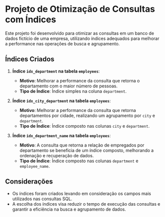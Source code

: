# Projeto de Otimização de Consultas com Índices

Este projeto foi desenvolvido para otimizar as consultas em um banco de dados fictício de uma empresa, utilizando índices adequados para melhorar a performance nas operações de busca e agrupamento.

## Índices Criados

1. **Índice `idx_department` na tabela `employees`**:
   - **Motivo**: Melhorar a performance da consulta que retorna o departamento com o maior número de pessoas.
   - **Tipo de Índice**: Índice simples na coluna `department`.
   
2. **Índice `idx_city_department` na tabela `employees`**:
   - **Motivo**: Melhorar a performance da consulta que retorna departamentos por cidade, realizando um agrupamento por `city` e `department`.
   - **Tipo de Índice**: Índice composto nas colunas `city` e `department`.
   
3. **Índice `idx_department_name` na tabela `employees`**:
   - **Motivo**: A consulta que retorna a relação de empregados por departamento se beneficia de um índice composto, melhorando a ordenação e recuperação de dados.
   - **Tipo de Índice**: Índice composto nas colunas `department` e `employee_name`.

## Considerações

- Os índices foram criados levando em consideração os campos mais utilizados nas consultas SQL.
- A escolha dos índices visa reduzir o tempo de execução das consultas e garantir a eficiência na busca e agrupamento de dados.
